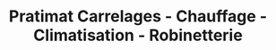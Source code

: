 ---
title: "Pratimat Carrelages - Chauffage - Climatisation - Robinetterie"
url: /saint-chamond/pratimat-carrelages-chauffage-climatisation-robinetterie/
shop: Fliesen
---